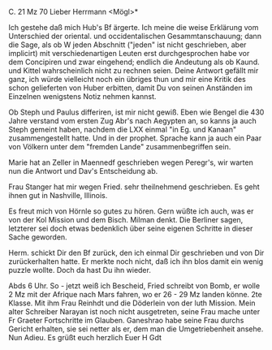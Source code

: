  C. 21 Mz 70
Lieber Herrmann <Mögl>*

Ich gestehe daß mich Hub's Bf ärgerte. Ich meine die weise Erklärung vom Unterschied der oriental. und occidentalischen Gesammtanschauung; dann die Sage, als ob W jeden Abschnitt ("jeden" ist nicht geschrieben, aber implicirt) mit verschiedenartigen Leuten erst durchgesprochen habe vor dem Concipiren und zwar eingehend; endlich die Andeutung als ob Kaund. und Kittel wahrscheinlich nicht zu rechnen seien. Deine Antwort gefällt mir ganz, ich würde vielleicht noch ein übriges thun und mir eine Kritik des schon gelieferten von Huber erbitten, damit Du von seinen Anständen im Einzelnen wenigstens Notiz nehmen kannst.

Ob Steph und Paulus differiren, ist mir nicht gewiß. Eben wie Bengel die 430 Jahre verstand vom ersten Zug Abr's nach Aegypten an, so kanns ja auch Steph gemeint haben, nachdem die LXX einmal "in Eg. und Kanaan" zusammengestellt hatte. Und in der prophet. Sprache kann ja auch ein Paar von Völkern unter dem "fremden Lande" zusammenbegriffen sein.

Marie hat an Zeller in Maennedf geschrieben wegen Peregr's, wir warten nun die Antwort und Dav's Entscheidung ab.

Frau Stanger hat mir wegen Fried. sehr theilnehmend geschrieben. Es geht ihnen gut in Nashville, Illinois.

Es freut mich von Hörnle so gutes zu hören. Gern wüßte ich auch, was er von der Kol Mission und dem Bisch. Milman denkt. Die Berliner sagen, letzterer sei doch etwas bedenklich über seine eigenen Schritte in dieser Sache geworden.

Herm. schickt Dir den Bf zurück, den ich einmal Dir geschrieben und von Dir zurückerhalten hatte. Er merkte noch nicht, daß ich ihn blos damit ein wenig puzzle wollte. Doch da hast Du ihn wieder.

Abds 6 Uhr. So - jetzt weiß ich Bescheid, Fried schreibt von Bomb, er wolle 2 Mz mit der Afrique nach Mars fahren, wo er 26 - 29 Mz landen könne. 2te Klasse. Mit ihm Frau Reinhdt und die Döderlein von der luth Mission. Mein alter Schreiber Narayan ist noch nicht ausgetreten, seine Frau mache unter Fr Graeter Fortschritte im Glauben. Ganeshrao habe seine Frau durchs Gericht erhalten, sie sei netter als er, dem man die Umgetriebenheit ansehe. 
 Nun Adieu. Es grüßt euch herzlich
 Euer H Gdt
